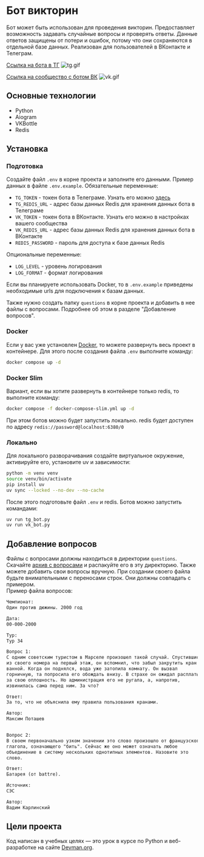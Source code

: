 # Бот викторин

Бот может быть использован для проведения викторин. 
Предоставляет возможность задавать случайные вопросы и проверять ответы. 
Данные ответов защищены от потери и ошибок, потому что они сохраняются в отдельной базе данных.
Реализован для пользователей в ВКонтакте и Телеграм.

[Ссылка на бота в ТГ](https://t.me/te67_bot)
![tg.gif](src/tg-example.gif)

[Ссылка на сообщество с ботом ВК](https://vk.com/club229816609)
![vk.gif](src/vk-example.gif)


## Основные технологии
- Python
- Aiogram
- VKBottle
- Redis

## Установка
### Подготовка
Создайте файл `.env` в корне проекта и заполните его данными. Пример данных в файле `.env.example`.
Обязательные переменные:
- `TG_TOKEN` - токен бота в Телеграме. Узнать его можно [здесь](https://t.me/BotFather)
- `TG_REDIS_URL` - адрес базы данных Redis для хранения данных бота в Телеграме
- `VK_TOKEN` - токен бота в ВКонтакте. Узнать его можно в настройках вашего сообщества
- `VK_REDIS_URL` - адрес базы данных Redis для хранения данных бота в ВКонтакте
- `REDIS_PASSWORD` - пароль для доступа к базе данных Redis

Опциональные переменные:
- `LOG_LEVEL` - уровень логирования
- `LOG_FORMAT` - формат логирования

Если вы планируете использовать Docker, то в `.env.example` приведены необходимые urls для подключения к базам данных.

Также нужно создать папку `questions` в корне проекта и добавить в нее файлы с вопросами. 
Подробнее об этом в разделе "Добавление вопросов".
### Docker
Если у вас уже установлен [Docker](https://www.docker.com/), то можете развернуть весь проект в контейнере. 
Для этого после создания файла `.env` выполните команду:
```bash
docker compose up -d
```

### Docker Slim
Вариант, если вы хотите развернуть в контейнере только redis, то выполните команду:
```bash
docker compose -f docker-compose-slim.yml up -d
```
При этом ботов можно будет запустить локально. redis будет доступен по адресу `redis://password@localhost:6380/0`

### Локально
Для локального разворачивания создайте виртуальное окружение, активируйте его, установите uv и зависимости:
```bash
python -m venv venv
source venv/bin/activate
pip install uv
uv sync --locked --no-dev --no-cache
```
После этого подготовьте файл `.env` и redis. Ботов можно запустить командами:
```bash
uv run tg_bot.py
uv run vk_bot.py
```

## Добавление вопросов

Файлы с вопросами должны находиться в директории `questions`.
Скачайте [архив с вопросами](https://dvmn.org/media/modules_dist/quiz-questions.zip) и распакуйте его в эту директорию.
Также можете добавить свои вопросы вручную. 
При создании своего файла будьте внимательными с переносами строк. 
Они должны совпадать с примером.  
Пример файла вопросов:
```txt
Чемпионат:
Один против дюжины. 2000 год

Дата:
00-000-2000

Тур:
Тур 34

Вопрос 1:
С одним советским туристом в Марселе произошел такой случай. Спустившись
из своего номера на первый этаж, он вспомнил, что забыл закрутить кран в
ванной. Когда он поднялся, вода уже затопила комнату. Он вызвал
горничную, та попросила его обождать внизу. В страхе он ожидал расплаты
за свою оплошность. Но администрация его не ругала, а, напротив,
извинилась сама перед ним. За что?

Ответ:
За то, что не объяснила ему правила пользования кранами.

Автор:
Максим Поташев


Вопрос 2:
В своем первоначально узком значении это слово произошло от французского
глагола, означающего "бить". Сейчас же оно может означать любое
объединение в систему нескольких однотипных элементов. Назовите это
слово.

Ответ:
Батарея (от battre).

Источник:
СЭС

Автор:
Вадим Карлинский
```

## Цели проекта
Код написан в учебных целях — это урок в курсе по Python и веб-разработке на сайте [Devman.org](https://devman.org).
